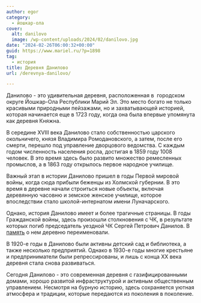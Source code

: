 ```yaml
---
author: egor
category:
  - йошкар-ола
cover:
  alt: danilovo
  image: /wp-content/uploads/2024/02/danilovo.jpg
date: "2024-02-26T06:00:32+00:00"
guid: https://www.mariel.ru/?p=1898
tag:
  - история
title: Деревня Данилово
url: /derevnya-danilovo/

---
```

Данилово \- это удивительная деревня, расположенная в  городском округе Йошкар-Ола Республики Марий Эл. Это место богато не только красивыми природными пейзажами, но и захватывающей историей, которая начинается еще в 1723 году, когда она была впервые упомянута как деревня Княжна.

В середине XVIII века Данилово стало собственностью царского окольничего, князя Владимира Ромодановского, а затем, после его смерти, перешло под управление дворцового ведомства. С каждым годом численность населения росла, достигая в 1859 году 1008 человек. В это время здесь было развито множество ремесленных промыслов, а в 1863 году открылось первое народное училище.

Важный этап в истории Данилово пришел в годы Первой мировой войны, когда сюда прибыли беженцы из Холмской губернии. В это время в деревне начали строиться новые объекты, включая деревянную часовню и земское женское училище, которое впоследствии стало школой-интернатом имени Луначарского.

Однако, история Данилово имеет и более трагичные страницы. В годы Гражданской войны, здесь произошли столкновения с ЧК, в результате которых погиб председатель уездной ЧК Сергей Петрович Данилов. В [память](/wwi/) о нем деревню переименовали.

В 1920-е годы в Данилово были активны детский сад и библиотека, а также несколько предприятий. Однако в 1930-е годы многие крестьяне и предприниматели были репрессированы, и лишь с конца XX века деревня стала снова развиваться.

Сегодня Данилово \- это современная деревня с газифицированными домами, хорошо развитой инфраструктурой и активным общественным управлением. Несмотря на бурную историю, здесь сохраняется уютная атмосфера и традиции, которые передаются из поколения в поколение.
